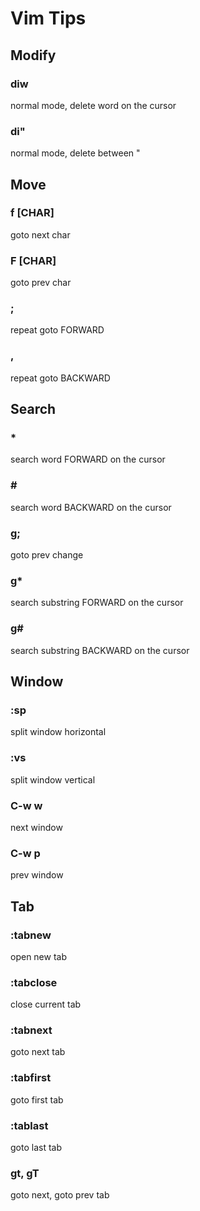 # Vim Tips


## Modify

### diw
normal mode, delete word on the cursor

### di"
normal mode, delete between "


## Move

### f [CHAR]
goto next char

### F [CHAR]
goto prev char

### ;
repeat goto FORWARD

### ,
repeat goto BACKWARD


## Search

### *
search word FORWARD on the cursor

### \#
search word BACKWARD on the cursor

### g;
goto prev change

### g*
search substring FORWARD on the cursor

### g#
search substring BACKWARD on the cursor


## Window

### :sp
split window horizontal

### :vs
split window vertical

### C-w w
next window

### C-w p
prev window


## Tab

### :tabnew
open new tab

### :tabclose
close current tab

### :tabnext
goto next tab

### :tabfirst
goto first tab

### :tablast
goto last tab

### gt, gT
goto next, goto prev tab
